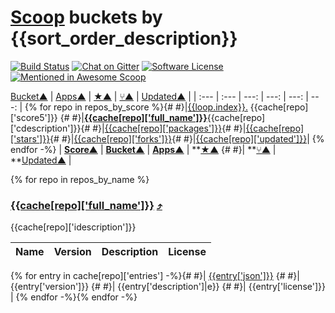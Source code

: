 # [Scoop](https://scoop.sh/) buckets by {{sort_order_description}}
[![Build Status](https://ci.appveyor.com/api/projects/status/github/rasa/scoop-directory?svg=true)](https://ci.appveyor.com/project/rasa/scoop-directory "Build Status") <!--
--> [![Chat on Gitter](https://badges.gitter.im/lukesampson/scoop.svg)](https://gitter.im/lukesampson/scoop)<!--
--> [![Software License](https://img.shields.io/badge/license-MIT-brightgreen.svg?style=flat-square)](LICENSE)<!--
--> [![Mentioned in Awesome Scoop](https://awesome.re/mentioned-badge.svg)](https://github.com/h404bi/awesome-scoop/blob/master/README.md "Awesome Scoop")

[Bucket&#x25b2;](by-bucket.md) | [Apps&#x25b2;](by-apps.md) | [&#x2605;&#x25b2;](by-stars.md) | [&#x2442;&#x25b2;](by-forks.md) | [Updated&#x25b2;](by-date-updated.md) |
| :--- | :--- | ---: | ---: | ---: | ---: |
{% for repo in repos_by_score %}{#
#}|<a name="back_{{cache[repo]['id']}}" id="back_{{cache[repo]['id']}}"></a>[{{loop.index}}.](#back_{{cache[repo]['id']}})&nbsp;{{cache[repo]['score5']}} {#
#}|[__{{cache[repo]['full_name']}}__]({{cache[repo]['url']}}){{cache[repo]['cdescription']}}{#
#}|[{{cache[repo]['packages']}}](#{{cache[repo]['id']}}){#
#}|[{{cache[repo]['stars']}}]({{cache[repo]['stars_url']}}){#
#}|[{{cache[repo]['forks']}}]({{cache[repo]['forks_url']}}){#
#}|[{{cache[repo]['updated']}}]({{cache[repo]['updated_url']}} "{{cache[repo]['updated_at']}}")|
{% endfor -%}
| **[Score&#x25b2;](by-score.md)** | **[Bucket&#x25b2;](by-bucket.md)** | **[Apps&#x25b2;](by-apps.md)** | **[&#x2605;&#x25b2;](by-stars.md) {#
#}| **[&#x2442;&#x25b2;](by-forks.md) | **[Updated&#x25b2;](by-updated.md) |

{% for repo in repos_by_name %}
### <a name="{{cache[repo]['id']}}" id="{{cache[repo]['id']}}"></a>[{{cache[repo]['full_name']}}]({{cache[repo]['url']}}) [&#x2934;](#back_{{cache[repo]['id']}})
{{cache[repo]['idescription']}}

| Name | Version | Description | License |
| :--- | :--- | :--- | :--- |
{% for entry in cache[repo]['entries'] -%}{#
#}| [{{entry['json']}}]({{entry['url']}}) {#
#}| {{entry['version']}} {#
#}| {{entry['description']|e}} {#
#}| {{entry['license']}} |
{% endfor -%}{% endfor -%}
